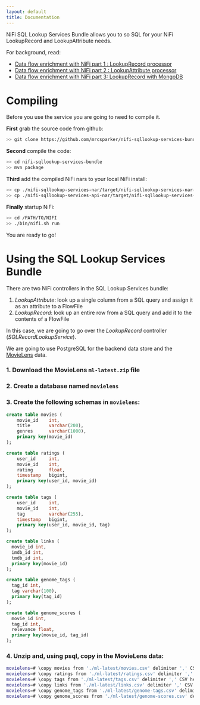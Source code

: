 ```yaml
---
layout: default
title: Documentation
---
```


NiFi SQL Lookup Services Bundle allows you to so SQL for your NiFi LookupRecord and LookupAttribute needs.

For background, read:

* [Data flow enrichment with NiFi part 1 : LookupRecord processor](https://community.hortonworks.com/articles/138632/data-flow-enrichment-with-nifi-lookuprecord-proces.html)
* [Data flow enrichment with NiFi part 2 : LookupAttribute processor](https://community.hortonworks.com/articles/140231/data-flow-enrichment-with-nifi-part-2-lookupattrib.html)
* [Data flow enrichment with NiFi part 3: LookupRecord with MongoDB](https://community.hortonworks.com/articles/146198/data-flow-enrichment-with-nifi-part-3-lookuprecord.html)

Compiling
==========

Before you use the service you are going to need to compile it.

__First__ grab the source code from github:

```sh
>> git clone https://github.com/mrcsparker/nifi-sqllookup-services-bundle.git
```

__Second__ compile the code:

```sh
>> cd nifi-sqllookup-services-bundle
>> mvn package
```

__Third__ add the compiled NiFi nars to your local NiFi install:

```sh
>> cp ./nifi-sqllookup-services-nar/target/nifi-sqllookup-services-nar-1.6.0.nar /PATH/TO/NIFI/lib
>> cp ./nifi-sqllookup-services-api-nar/target/nifi-sqllookup-services-api-nar-1.6.0.nar /PATH/TO/NIFI/lib
```
__Finally__ startup NiFi:

```sh
>> cd /PATH/TO/NIFI
>> ./bin/nifi.sh run
```

You are ready to go!

Using the SQL Lookup Services Bundle
====================================

There are two NiFi controllers in the SQL Lookup Services bundle:

1. _LookupAttribute_: look up a single column from a SQL query and assign it as an attribute to a FlowFile
2. _LookupRecord_: look up an entire row from a SQL query and add it to the contents of a FlowFile

In this case, we are going to go over the _LookupRecord_ controller (_SQLRecordLookupService_).

We are going to use PostgreSQL for the backend data store and the [MovieLens](https://grouplens.org/datasets/movielens/) data.

### 1. Download the MovieLens `ml-latest.zip` file

### 2. Create a database named `movielens`

### 3. Create the following schemas in `movielens`:

```sql
create table movies (
    movie_id	int,
    title		varchar(200),
    genres		varchar(1000),
    primary key(movie_id)
);

create table ratings (
    user_id		int,
    movie_id	int,
    rating		float,
    timestamp	bigint,
    primary key(user_id, movie_id)
);

create table tags (
    user_id		int,
    movie_id	int,
    tag			varchar(255),
    timestamp	bigint,
    primary key(user_id, movie_id, tag)
);

create table links (
  movie_id int,
  imdb_id int,
  tmdb_id int,
  primary key(movie_id)
);

create table genome_tags (
  tag_id int,
  tag varchar(100),
  primary key(tag_id)
);

create table genome_scores (
  movie_id int,
  tag_id int,
  relevance float,
  primary key(movie_id, tag_id)
);
```

### 4. Unzip and, using psql, copy in the MovieLens data:

```sh
movielens=# \copy movies from './ml-latest/movies.csv' delimiter ',' CSV header;
movielens=# \copy ratings from './ml-latest/ratings.csv' delimiter ',' CSV header;
movielens=# \copy tags from './ml-latest/tags.csv' delimiter ',' CSV header;
movielens=# \copy links from './ml-latest/links.csv' delimiter ',' CSV header;
movielens=# \copy genome_tags from './ml-latest/genome-tags.csv' delimiter ',' CSV header;
movielens=# \copy genome_scores from './ml-latest/genome-scores.csv' delimiter ',' CSV header;
```






 
